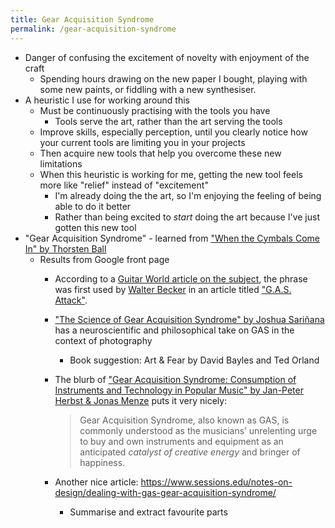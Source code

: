 ```yaml
---
title: Gear Acquisition Syndrome
permalink: /gear-acquisition-syndrome
---
```


* Danger of confusing the excitement of novelty with enjoyment of the craft
  * Spending hours drawing on the new paper I bought, playing with some new paints, or fiddling with a new synthesiser.
* A heuristic I use for working around this
  * Must be continuously practising with the tools you have
    * Tools serve the art, rather than the art serving the tools
  * Improve skills, especially perception, until you clearly notice how your current tools are limiting you in your projects
  * Then acquire new tools that help you overcome these new limitations
  * When this heuristic is working for me, getting the new tool feels more like "relief" instead of "excitement"
    * I'm already doing the the art, so I'm enjoying the feeling of being able to do it better
    * Rather than being excited to *start* doing the art because I've just gotten this new tool
* "Gear Acquisition Syndrome" - learned from ["When the Cymbals Come In" by Thorsten Ball](https://registerspill.thorstenball.com/p/when-the-cymbals-come-in)
  * Results from Google front page
    * According to a [Guitar World article on the subject](https://www.guitarworld.com/features/gear-acquisition-syndrome),
      the phrase was first used by [Walter Becker](https://en.wikipedia.org/wiki/Walter_Becker) in an article titled ["G.A.S. Attack"](http://sdarchive.com/gas.html).
    * ["The Science of Gear Acquisition Syndrome" by Joshua Sariñana](https://www.joshuasarinana.com/the-science-of-gear-acquisition-syndrome)
      has a neuroscientific and philosophical take on GAS in the context of photography
      * Book suggestion: Art & Fear by David Bayles and Ted Orland
    * The blurb of ["Gear Acquisition Syndrome: Consumption of Instruments and Technology in Popular Music" by Jan-Peter Herbst & Jonas Menze](https://unipress.hud.ac.uk/plugins/books/27/)
      puts it very nicely:
  
      > Gear Acquisition Syndrome, also known as GAS, is commonly understood as the musicians’ unrelenting urge
      > to buy and own instruments and equipment as an anticipated *catalyst of creative energy* and bringer of happiness.
    * Another nice article: https://www.sessions.edu/notes-on-design/dealing-with-gas-gear-acquisition-syndrome/
      * Summarise and extract favourite parts